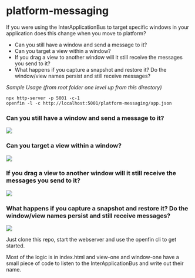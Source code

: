 
# platform-messaging

If you were using the InterApplicationBus to target specific windows in your application does this change when you move to platform? 

* Can you still have a window and send a message to it? 
* Can you target a view within a window?
* If you drag a view to another window will it still receive the messages you send to it?
* What happens if you capture a snapshot and restore it? Do the window/view names persist and still receive messages? 

_Sample Usage (from root folder one level up from this directory)_

```
npx http-server -p 5001 -c-1
openfin -l -c http://localhost:5001/platform-messaging/app.json
```

### Can you still have a window and send a message to it? 
![](1-platform-messaging.gif)

### Can you target a view within a window? 
![](2-platform-messaging.gif)

### If you drag a view to another window will it still receive the messages you send to it?
![](3-platform-messaging.gif)

### What happens if you capture a snapshot and restore it? Do the window/view names persist and still receive messages? 
![](4-platform-messaging.gif)

Just clone this repo, start the webserver and use the openfin cli to get started.

Most of the logic is in index.html and view-one and window-one have a small piece of code to listen to the InterApplicationBus and write out their name.
